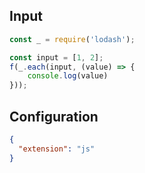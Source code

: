 
## Input
```javascript input
const _ = require('lodash');

const input = [1, 2];
f(_.each(input, (value) => {
    console.log(value)
}));
```

## Configuration
```json configuration
{
  "extension": "js"
}
```
